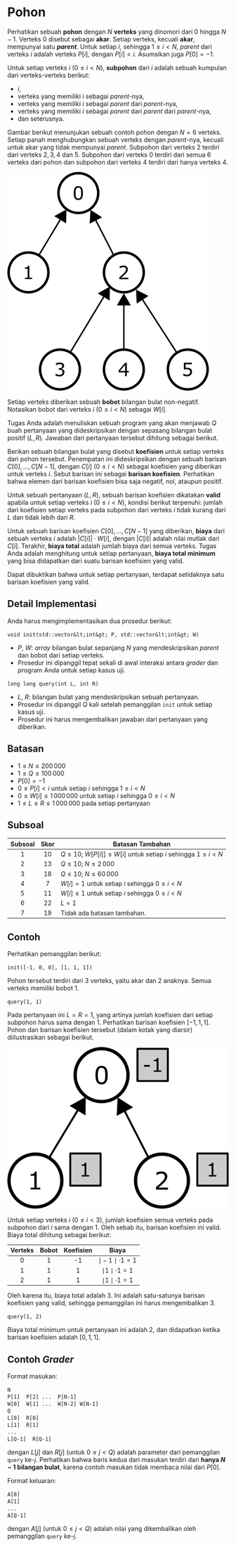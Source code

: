 # Pohon

Perhatikan sebuah **pohon** dengan $N$ **verteks**
 yang dinomori dari $0$ hingga $N-1$.
Verteks $0$ disebut sebagai **akar**.
Setiap verteks, kecuali **akar**, mempunyai satu ***parent***.
Untuk setiap $i$, sehingga $1 \leq i < N$,
 *parent* dari verteks $i$ adalah verteks $P[i]$, dengan $P[i] < i$.
Asumsikan juga $P[0] = -1$.

Untuk setiap verteks $i$ ($0 \leq i < N$),
 **subpohon** dari $i$ adalah sebuah kumpulan dari verteks-verteks berikut:
 * $i$,
 * verteks yang memiliki $i$ sebagai *parent*-nya,
 * verteks yang memiliki $i$ sebagai *parent* dari *parent*-nya,
 * verteks yang memiliki $i$ sebagai *parent* dari *parent* dari *parent*-nya,
 * dan seterusnya.

Gambar berikut menunjukan sebuah contoh pohon dengan $N = 6$ verteks.
Setiap panah menghubungkan sebuah verteks dengan *parent*-nya,
 kecuali untuk akar yang tidak mempunyai *parent*.
Subpohon dari verteks $2$ terdiri dari verteks $2, 3, 4$ dan $5$.
Subpohon dari verteks $0$ terdiri dari semua $6$ verteks dari pohon
 dan subpohon dari verteks $4$ terdiri dari hanya verteks $4$.

![](subtrees.png "150")

Setiap verteks diberikan sebuah **bobot** bilangan bulat non-negatif.
Notasikan bobot dari verteks $i$ ($0 \leq i < N$) sebagai $W[i]$.

Tugas Anda adalah menuliskan sebuah program yang akan menjawab $Q$ buah pertanyaan
 yang dideskripsikan dengan sepasang bilangan bulat positif $(L, R)$.
Jawaban dari pertanyaan tersebut dihitung sebagai berikut.

Berikan sebuah bilangan bulat
 yang disebut **koefisien** untuk setiap verteks dari pohon tersebut.
Penempatan ini dideskripsikan dengan sebuah barisan $C[0], \ldots, C[N-1]$,
 dengan $C[i]$ ($0 \leq i < N$) sebagai koefisien yang diberikan untuk verteks $i$.
Sebut barisan ini sebagai **barisan koefisien**.
Perhatikan bahwa elemen dari barisan koefisien bisa saja negatif, nol, ataupun positif.

Untuk sebuah pertanyaan $(L, R)$,
 sebuah barisan koefisien dikatakan **valid**
 apabila untuk setiap verteks $i$ ($0 \leq i < N$),
 kondisi berikut terpenuhi:
 jumlah dari koefisien setiap verteks pada subpohon dari verteks $i$
 tidak kurang dari $L$ dan tidak lebih dari $R$.

Untuk sebuah barisan koefisien $C[0], \ldots, C[N-1]$ yang diberikan,
 **biaya** dari sebuah verteks $i$ adalah $|C[i]| \cdot W[i]$,
 dengan $|C[i]|$ adalah nilai mutlak dari $C[i]$.
Terakhir, **biaya total** adalah jumlah biaya dari semua verteks.
Tugas Anda adalah menghitung untuk setiap pertanyaan,
 **biaya total minimum** yang bisa didapatkan dari suatu barisan koefisien yang valid.

Dapat dibuktikan bahwa untuk setiap pertanyaan, terdapat setidaknya satu barisan koefisien yang valid.

## Detail Implementasi

Anda harus mengimplementasikan dua prosedur berikut:

```
void init(std::vector&lt;int&gt; P, std::vector&lt;int&gt; W)
```

* $P$, $W$: *array* bilangan bulat sepanjang $N$
   yang mendeskripsikan *parent* dan bobot dari setiap verteks.
* Prosedur ini dipanggil tepat sekali
   di awal interaksi antara *grader* dan program Anda untuk setiap kasus uji.

```
long long query(int L, int R)
```
* $L$, $R$: bilangan bulat yang mendeskripsikan sebuah pertanyaan.
* Prosedur ini dipanggil $Q$ kali setelah pemanggilan `init` untuk setiap kasus uji.
* Prosedur ini harus mengembalikan jawaban dari pertanyaan yang diberikan.


## Batasan

* $1 \leq N \leq 200\,000$
* $1 \leq Q \leq 100\,000$
* $P[0] = -1$
* $0 \leq P[i] < i$ untuk setiap $i$ sehingga $1 \leq i < N$
* $0 \leq W[i] \leq 1\,000\,000$ untuk setiap $i$ sehingga $0 \leq i < N$
* $1 \leq L \leq R \leq 1\,000\,000$ pada setiap pertanyaan

## Subsoal

| Subsoal | Skor  | Batasan Tambahan |
| :-----: | :----: | ---------------------- |
|   1     |  $10$  | $Q \leq 10$; $W[P[i]] \leq W[i]$ untuk setiap $i$ sehingga $1 \leq i < N$
|   2     |  $13$  | $Q \leq 10$; $N \leq 2\,000$
|   3     |  $18$  | $Q \leq 10$; $N \leq 60\,000$
|   4     |  $7$   | $W[i] = 1$ untuk setiap $i$ sehingga $0 \leq i < N$
|   5     |  $11$  | $W[i] \leq 1$ untuk setiap $i$ sehingga $0 \leq i < N$
|   6     |  $22$  | $L = 1$
|   7     |  $19$  | Tidak ada batasan tambahan.



## Contoh

Perhatikan pemanggilan berikut:

```
init([-1, 0, 0], [1, 1, 1])
```
Pohon tersebut terdiri dari $3$ verteks, yaitu akar dan $2$ anaknya.
Semua verteks memiliki bobot $1$.

```
query(1, 1)
```

Pada pertanyaan ini $L = R = 1$,
 yang artinya jumlah koefisien dari setiap subpohon harus sama dengan $1$.
Perhatikan barisan koefisien $[-1, 1, 1]$.
Pohon dan barisan koefisien tersebut (dalam kotak yang diarsir) diilustrasikan sebagai berikut.

![](ex1.png "150")

Untuk setiap verteks $i$ ($0 \leq i < 3$), jumlah koefisien semua verteks
 pada subpohon dari $i$ sama dengan $1$.
Oleh sebab itu, barisan koefisien ini valid.
Biaya total dihitung sebagai berikut:


| Verteks | Bobot | Koefisien | Biaya                      |
| :----: | :----: | :---------: | :-----------------------: |
|   0    |   1    |     -1      | $\mid -1 \mid \cdot 1 = 1$
|   1    |   1    |      1      | $\mid 1 \mid \cdot 1 = 1$
|   2    |   1    |      1      | $\mid 1 \mid \cdot 1 = 1$

Oleh karena itu, biaya total adalah $3$.
Ini adalah satu-satunya barisan koefisien yang valid,
 sehingga pemanggilan ini harus mengembalikan $3$.

```
query(1, 2)
```
Biaya total minimum untuk pertanyaan ini adalah $2$,
 dan didapatkan ketika barisan koefisien adalah $[0, 1, 1]$.

## Contoh *Grader*

Format masukan:

```
N
P[1]  P[2] ...  P[N-1]
W[0]  W[1] ...  W[N-2] W[N-1]
Q
L[0]  R[0]
L[1]  R[1]
...
L[Q-1]  R[Q-1]
```

dengan $L[j]$ dan $R[j]$
 (untuk $0 \leq j < Q$)
 adalah parameter dari pemanggilan `query` ke-$j$.
Perhatikan bahwa baris kedua dari masukan terdiri dari **hanya $N-1$ bilangan bulat**,
 karena contoh masukan tidak membaca nilai dari $P[0]$.

Format keluaran:
```
A[0]
A[1]
...
A[Q-1]
```

dengan $A[j]$
 (untuk $0 \leq j < Q$)
 adalah nilai yang dikembalikan oleh pemanggilan `query` ke-$j$.

